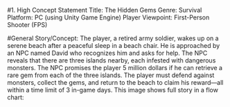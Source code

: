 #1. High Concept Statement
Title: The Hidden Gems
Genre: Survival
Platform: PC (using Unity Game Engine)
Player Viewpoint: First-Person Shooter (FPS)


#General Story/Concept:
The player, a retired army soldier, wakes up on a serene beach after a peaceful sleep in a beach chair. He is approached by an NPC named David who recognizes him and asks for help. The NPC reveals that there are three islands nearby, each infested with dangerous monsters. The NPC promises the player 5 million dollars if he can retrieve a rare gem from each of the three islands. The player must defend against monsters, collect the gems, and return to the beach to claim his reward—all within a time limit of 3 in-game days.
This image shows full story in a flow chart:

